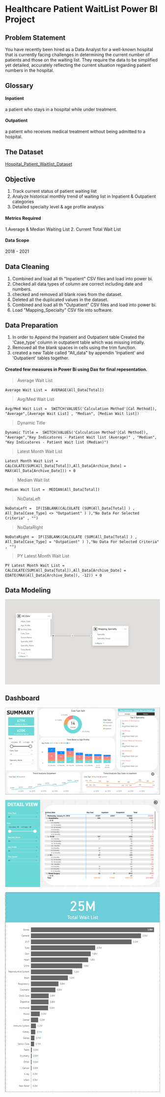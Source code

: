 ﻿# Healthcare Patient WaitList Power BI Project


## Problem Statement
You have recently been hired as a Data Analyst for a well-known hospital that is currently facing challenges in determining the current number of patients and those on the waiting list. They require the data to be simplified yet detailed, accurately reflecting the current situation regarding patient numbers in the hospital.




##   Glossary

#### Inpatient
a patient who stays in a hospital while under treatment.

#### Outpatient
a patient who receives medical treatment without being admitted to a hospital.



## The Dataset

[Hospital_Patient_Waitlist_Dataset](https://github.com/DataAnalystChetan/Healthcare-Patient-Waitlist-Power-BI-Project/tree/main/Dataset)



## Objective
1. Track current status of patient waiting list
2. Analyze historical monthly trend of waiting list in Inpatient & Outpatient categories
3. Detailed specialty level & age profile analysis

#### Metrics Required
1.Average & Median Waiting List
2. Current Total Wait List

#### Data Scope
2018 - 2021



## Data Cleaning

 1. Combined and load all th "Inpatient" CSV files and load into power bi.
 2. Checked all data types of column are correct including date and numbers.
 3. checked and removed all blank rows from the dataset.
 4. Deleted all the duplicated values in the dataset.
 5. Combined and load all th "Outpatient" CSV files and load into power bi.
 6. Load "Mapping_Specialty" CSV file into software.

## Data Preparation

 1. In order to Append the Inpatient and Outpatient table Created the 'Case_type' column in outpatient table which was missing intially.
 2. Removed all the blank spaces in cells using the trim function.
 3. created a new Table called "All_data" by appendin 'Inpatient' and 'Outpatient' tables together.
 
 #### Created few measures in Power Bi using Dax for final repesentation.
 
> Average Wait List

    Average Wait List =  AVERAGE(All_Data[Total])

> Avg/Med Wait List

    Avg/Med Wait List =  SWITCH(VALUES('Calculation Method'[Cal Method]), "Average",[Average Wait List] , "Median", [Median Wait list])

> Dynamic Title

    Dynamic Title =  SWITCH(VALUES('Calculation Method'[Cal Method]), "Average","Key Indicatores - Patient Wait list (Average)" , "Median", "Key Indicatores - Patient Wait list (Median)")

> Latest Month Wait List

    Latest Month Wait List =  CALCULATE(SUM(All_Data[Total]),All_Data[Archive_Date] = MAX(All_Data[Archive_Date])) + 0

> Median Wait list

    Median Wait list =  MEDIAN(All_Data[Total])

> NoDataLeft

    NoDataLeft =  IF(ISBLANK(CALCULATE (SUM(All_Data[Total] ) , All_Data[Case_Type] <> "Outpatient" ) ),"No Data For Selected Criteria" , "")

>  NoDataRight

    NoDataRight =  IF(ISBLANK(CALCULATE (SUM(All_Data[Total] ) , All_Data[Case_Type] = "Outpatient" ) ),"No Data For Selected Criteria" , "")

> PY Latest Month Wait List

    PY Latest Month Wait List =  CALCULATE(SUM(All_Data[Total]),All_Data[Archive_Date] = EDATE(MAX(All_Data[Archive_Date]), -12)) + 0





## Data Modeling

![enter image description here](https://github.com/DataAnalystChetan/Healthcare-Patient-Waitlist-Power-BI-Project/blob/main/Dashboard%20Images/Modeling.png)

## Dashboard

![enter image description here](https://github.com/DataAnalystChetan/Healthcare-Patient-Waitlist-Power-BI-Project/blob/main/Dashboard%20Images/Summary.png)

![enter image description here](https://github.com/DataAnalystChetan/Healthcare-Patient-Waitlist-Power-BI-Project/blob/main/Dashboard%20Images/Detail%20View.png)

![enter image description here](https://github.com/DataAnalystChetan/Healthcare-Patient-Waitlist-Power-BI-Project/blob/main/Dashboard%20Images/Drill%20Down.png)






